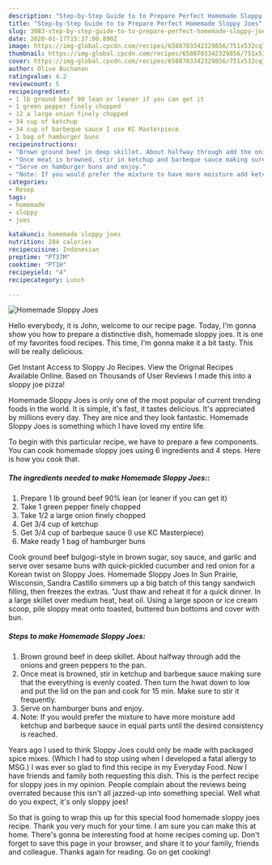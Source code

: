 ```yaml
---
description: "Step-by-Step Guide to to Prepare Perfect Homemade Sloppy Joes"
title: "Step-by-Step Guide to to Prepare Perfect Homemade Sloppy Joes"
slug: 3083-step-by-step-guide-to-to-prepare-perfect-homemade-sloppy-joes
date: 2020-01-17T15:37:00.890Z
image: https://img-global.cpcdn.com/recipes/6588703342329856/751x532cq70/homemade-sloppy-joes-recipe-main-photo.jpg
thumbnail: https://img-global.cpcdn.com/recipes/6588703342329856/751x532cq70/homemade-sloppy-joes-recipe-main-photo.jpg
cover: https://img-global.cpcdn.com/recipes/6588703342329856/751x532cq70/homemade-sloppy-joes-recipe-main-photo.jpg
author: Olive Buchanan
ratingvalue: 4.2
reviewcount: 5
recipeingredient:
- 1 lb ground beef 90 lean or leaner if you can get it
- 1 green pepper finely chopped
- 12 a large onion finely chopped
- 34 cup of ketchup
- 34 cup of barbeque sauce I use KC Masterpiece
- 1 bag of hamburger buns
recipeinstructions:
- "Brown ground beef in deep skillet. About halfway through add the onions and green peppers to the pan."
- "Once meat is browned, stir in ketchup and barbeque sauce making sure that the everything is evenly coated. Then turn the hwat down to low and put the lid on the pan and cook for 15 min. Make sure to stir it frequently."
- "Serve on hamburger buns and enjoy."
- "Note: If you would prefer the mixture to have more moisture add ketchup and barbeque sauce in equal parts until the desired consistency is reached."
categories:
- Resep
tags:
- homemade
- sloppy
- joes

katakunci: homemade sloppy joes
nutrition: 284 calories
recipecuisine: Indonesian
preptime: "PT37M"
cooktime: "PT1H"
recipeyield: "4"
recipecategory: Lunch

---
```



![Homemade Sloppy Joes](https://img-global.cpcdn.com/recipes/6588703342329856/751x532cq70/homemade-sloppy-joes-recipe-main-photo.jpg)

Hello everybody, it is John, welcome to our recipe page. Today, I'm gonna show you how to prepare a distinctive dish, homemade sloppy joes. It is one of my favorites food recipes. This time, I'm gonna make it a bit tasty. This will be really delicious.

Get Instant Access to Sloppy Jo Recipes. View the Original Recipes Available Online. Based on Thousands of User Reviews I made this into a sloppy joe pizza!

Homemade Sloppy Joes is only one of the most popular of current trending foods in the world. It is simple, it's fast, it tastes delicious. It's appreciated by millions every day. They are nice and they look fantastic. Homemade Sloppy Joes is something which I have loved my entire life.


To begin with this particular recipe, we have to prepare a few components. You can cook homemade sloppy joes using 6 ingredients and 4 steps. Here is how you cook that.

##### The ingredients needed to make Homemade Sloppy Joes::

1. Prepare 1 lb ground beef 90% lean (or leaner if you can get it)
1. Take 1 green pepper finely chopped
1. Take 1/2 a large onion finely chopped
1. Get 3/4 cup of ketchup
1. Get 3/4 cup of barbeque sauce (I use KC Masterpiece)
1. Make ready 1 bag of hamburger buns


Cook ground beef bulgogi-style in brown sugar, soy sauce, and garlic and serve over sesame buns with quick-pickled cucumber and red onion for a Korean twist on Sloppy Joes. Homemade Sloppy Joes In Sun Prairie, Wisconsin, Sandra Castillo simmers up a big batch of this tangy sandwich filling, then freezes the extras. &#34;Just thaw and reheat it for a quick dinner. In a large skillet over medium heat, heat oil. Using a large spoon or ice cream scoop, pile sloppy meat onto toasted, buttered bun bottoms and cover with bun. 

##### Steps to make Homemade Sloppy Joes:

1. Brown ground beef in deep skillet. About halfway through add the onions and green peppers to the pan.
1. Once meat is browned, stir in ketchup and barbeque sauce making sure that the everything is evenly coated. Then turn the hwat down to low and put the lid on the pan and cook for 15 min. Make sure to stir it frequently.
1. Serve on hamburger buns and enjoy.
1. Note: If you would prefer the mixture to have more moisture add ketchup and barbeque sauce in equal parts until the desired consistency is reached.


Years ago I used to think Sloppy Joes could only be made with packaged spice mixes. (Which I had to stop using when I developed a fatal allergy to MSG.) I was ever so glad to find this recipe in my Everyday Food. Now I have friends and family both requesting this dish. This is the perfect recipe for sloppy joes in my opinion. People complain about the reviews being overrated because this isn&#39;t all jazzed-up into something special. Well what do you expect, it&#39;s only sloppy joes! 

So that is going to wrap this up for this special food homemade sloppy joes recipe. Thank you very much for your time. I am sure you can make this at home. There's gonna be interesting food at home recipes coming up. Don't forget to save this page in your browser, and share it to your family, friends and colleague. Thanks again for reading. Go on get cooking!
